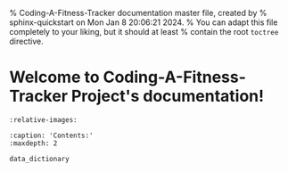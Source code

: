 % Coding-A-Fitness-Tracker documentation master file, created by
% sphinx-quickstart on Mon Jan  8 20:06:21 2024.
% You can adapt this file completely to your liking, but it should at least
% contain the root `toctree` directive.

# Welcome to Coding-A-Fitness-Tracker Project's documentation!

```{include} ../../README.md
:relative-images:
```

```{toctree}
:caption: 'Contents:'
:maxdepth: 2

data_dictionary
```

